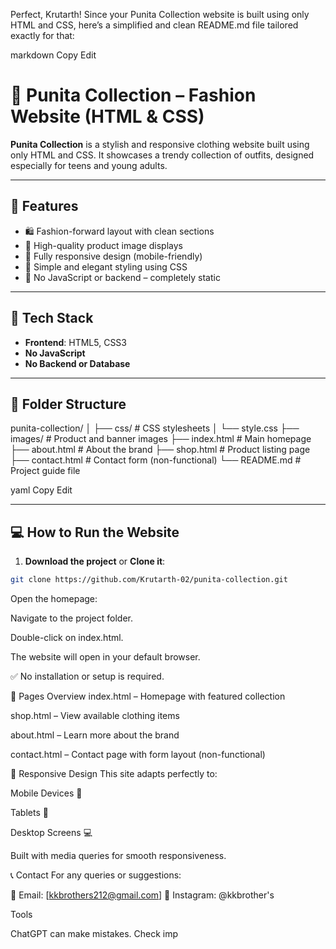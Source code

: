 Perfect, Krutarth! Since your Punita Collection website is built using only HTML and CSS, here’s a simplified and clean README.md file tailored exactly for that:

markdown
Copy
Edit
# 👗 Punita Collection – Fashion Website (HTML & CSS)

**Punita Collection** is a stylish and responsive clothing website built using only HTML and CSS. It showcases a trendy collection of outfits, designed especially for teens and young adults.

---

## 🌟 Features

- 🛍️ Fashion-forward layout with clean sections
- 📸 High-quality product image displays
- 📱 Fully responsive design (mobile-friendly)
- 🎨 Simple and elegant styling using CSS
- 🚫 No JavaScript or backend – completely static

---

## 🧾 Tech Stack

- **Frontend**: HTML5, CSS3
- **No JavaScript**
- **No Backend or Database**

---

## 📁 Folder Structure

punita-collection/
│
├── css/ # CSS stylesheets
│ └── style.css
├── images/ # Product and banner images
├── index.html # Main homepage
├── about.html # About the brand
├── shop.html # Product listing page
├── contact.html # Contact form (non-functional)
└── README.md # Project guide file

yaml
Copy
Edit

---

## 💻 How to Run the Website

1. **Download the project** or **Clone it**:

```bash
git clone https://github.com/Krutarth-02/punita-collection.git
```
Open the homepage:

Navigate to the project folder.

Double-click on index.html.

The website will open in your default browser.

✅ No installation or setup is required.

👀 Pages Overview
index.html – Homepage with featured collection

shop.html – View available clothing items

about.html – Learn more about the brand

contact.html – Contact page with form layout (non-functional)

📱 Responsive Design
This site adapts perfectly to:

Mobile Devices 📱

Tablets 📲

Desktop Screens 💻

Built with media queries for smooth responsiveness.

📞 Contact
For any queries or suggestions:

📧 Email: [kkbrothers212@gmail.com]
📸 Instagram: @kkbrother's




Tools



ChatGPT can make mistakes. Check imp
